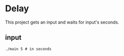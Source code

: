 # Delay

This project gets an input and waits for input's seconds.

## input

```shell
./main 5 # in seconds
```
